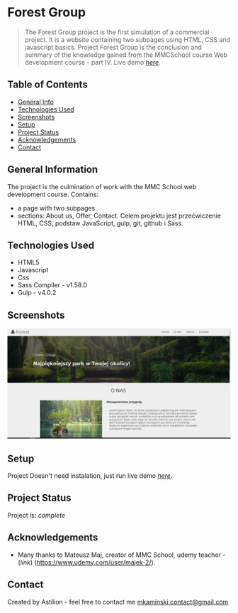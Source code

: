 # Forest Group
> The Forest Group project is the first simulation of a commercial project. It is a website containing two subpages using HTML, CSS and javascript basics. Project Forest Group is the conclusion and summary of the knowledge gained from the MMCSchool course Web development course - part IV.
> Live demo [_here_](https://astilion.github.io/ForestGroup/). 

## Table of Contents
* [General Info](#general-information)
* [Technologies Used](#technologies-used)
* [Screenshots](#screenshots)
* [Setup](#setup)
* [Project Status](#project-status)
* [Acknowledgements](#acknowledgements)
* [Contact](#contact)



## General Information
The project is the culmination of work with the MMC School web development course.
Contains:
- a page with two subpages
- sections: About us, Offer, Contact.
Celem projektu jest przećwiczenie HTML, CSS, podstaw JavaScript, gulp, git, github i Sass.



## Technologies Used
- HTML5
- Javascript
- Css
- Sass Compiler - v1.58.0
- Gulp - v4.0.2


## Screenshots
![screenshot](./src/img/Screenshot_readme.png)

## Setup
Project Doesn't need instalation, just run live demo [_here_](https://astilion.github.io/ForestGroup/).


## Project Status
Project is: _complete_ 



## Acknowledgements


- Many thanks to Mateusz Maj, creator of MMC School, udemy teacher - (_link_) (https://www.udemy.com/user/majek-2/).

## Contact
Created by Astilion - feel free to contact me mkaminski.contact@gmail.com

